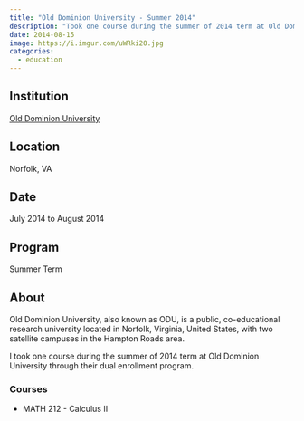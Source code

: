 ```yaml
---
title: "Old Dominion University - Summer 2014"
description: "Took one course during the summer of 2014 term at Old Dominion University tthrough their dual enrollment program."
date: 2014-08-15
image: https://i.imgur.com/uWRki20.jpg
categories:
  - education
---
```


## Institution

[Old Dominion University](https://odu.edu "Old Dominion University")

## Location

Norfolk, VA

## Date

July 2014 to August 2014

## Program

Summer Term

## About

Old Dominion University, also known as ODU, is a public, co-educational research university located in Norfolk, Virginia, United States, with two satellite campuses in the Hampton Roads area.

I took one course during the summer of 2014 term at Old Dominion University through their dual enrollment program.

### Courses

- MATH 212 - Calculus II
